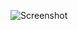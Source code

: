![Screenshot](https://raw.githubusercontent.com/Cryakl/Ultimate-RAT-Collection/refs/heads/main/SilverRat/Screenshot.png)
